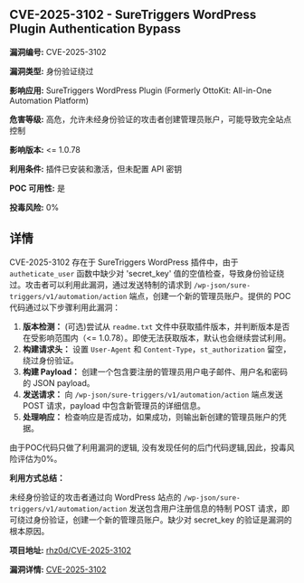 ## CVE-2025-3102 - SureTriggers WordPress Plugin Authentication Bypass

**漏洞编号:** CVE-2025-3102

**漏洞类型:** 身份验证绕过

**影响应用:** SureTriggers WordPress Plugin (Formerly OttoKit: All-in-One Automation Platform)

**危害等级:** 高危，允许未经身份验证的攻击者创建管理员账户，可能导致完全站点控制

**影响版本:** <= 1.0.78

**利用条件:** 插件已安装和激活，但未配置 API 密钥

**POC 可用性:** 是

**投毒风险:** 0%

## 详情

CVE-2025-3102 存在于 SureTriggers WordPress 插件中，由于 `autheticate_user` 函数中缺少对 'secret_key' 值的空值检查，导致身份验证绕过。攻击者可以利用此漏洞，通过发送特制的请求到 `/wp-json/sure-triggers/v1/automation/action` 端点，创建一个新的管理员账户。提供的 POC 代码通过以下步骤利用此漏洞：

1.  **版本检测：** (可选)尝试从 `readme.txt` 文件中获取插件版本，并判断版本是否在受影响范围内（<= 1.0.78）。即使无法获取版本，默认也会继续尝试利用。
2.  **构建请求头：**  设置 `User-Agent` 和 `Content-Type`，`st_authorization` 留空，绕过身份验证。
3.  **构建 Payload：**  创建一个包含要注册的管理员用户电子邮件、用户名和密码的 JSON payload。
4.  **发送请求：**  向 `/wp-json/sure-triggers/v1/automation/action` 端点发送 POST 请求，payload 中包含新管理员的详细信息。
5.  **处理响应：**  检查响应是否成功，如果成功，则输出新创建的管理员账户的凭据。

由于POC代码只做了利用漏洞的逻辑, 没有发现任何的后门代码逻辑,因此，投毒风险评估为0%。

**利用方式总结：**

未经身份验证的攻击者通过向 WordPress 站点的 `/wp-json/sure-triggers/v1/automation/action` 发送包含用户注册信息的特制 POST 请求，即可绕过身份验证，创建一个新的管理员账户。缺少对 secret_key 的验证是漏洞的根本原因。

**项目地址:** [rhz0d/CVE-2025-3102](https://github.com/rhz0d/CVE-2025-3102)

**漏洞详情:** [CVE-2025-3102](https://nvd.nist.gov/vuln/detail/CVE-2025-3102)
